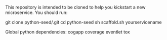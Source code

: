 This repository is intended to be cloned to help you kickstart a new
microservice. You should run:

git clone python-seed/.git
cd python-seed
sh scaffold.sh yourservicename

Global python dependencies:
cogapp
coverage
eventlet
tox